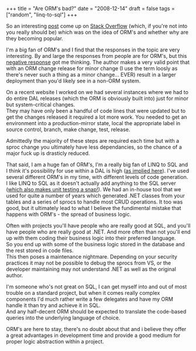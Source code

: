 +++
title = "Are ORM's bad?"
date = "2008-12-14"
draft = false
tags = ["random", "linq-to-sql"]
+++

<p>
So an interesting <a href="http://stackoverflow.com/questions/363222/is-everyone-here-jumping-on-the-orm-band-wagon" target="_blank">post</a>  come up on <a href="http://stackoverflow.com/" target="_blank">Stack Overflow</a> (which, if you're not into you really should be) which was on the idea of ORM's and whether why are they becoming popular.
</p>
<p>
I'm a big fan of ORM's and I find that the responses in the topic are very interesting. By and large the responses from people are for ORM's, but this <a href="http://stackoverflow.com/questions/363222/is-everyone-here-jumping-on-the-orm-band-wagon#363250" target="_blank">negative response</a>  got me thinking. The author makes a very valid point that with an ORM change release for<span> minor change</span> (I use the term loosly as there's never such a thing as a minor change... EVER) result in a larger deployment than you'd likely see in a non-ORM system.
</p>
<p>
On a recent website I worked on we had several instances where we had to do entire DAL releases (which the ORM is obviously built into) just for <span>minor</span> but system-critical changes.<br>
They may have only been a handful of code lines that were updated but to get the changes released it required a lot more work. You needed to get an environment into a production-mirror state, local the appropriate label in source control, branch, make change, test, release.
</p>
<p>
Admittedly the majority of these steps <span>are required</span> each time but with a sproc change you ultimately have less dependancies, so the chance of a major fuck up is drasticly reduced.
</p>
<p>
That said, I am a huge fan of ORM's, I'm a really big fan of LINQ to SQL and I think it's possibility for use within a DAL is high (<a href="/web/20081216110256/https://www.aaron-powell.com:80/blog/july-2008/is-linq-to-sql-a-dal.aspx" target="_blank">as implied here</a>). I've used several different ORM's in my time, with different levels of code generation. I like LINQ to SQL as it doesn't actually add anything to the SQL server (<a href="/posts/2008-06-10/unit-testing-linq-to-sql" target="_blank">which also makes unit testing a snap!</a>). We had an in-house tool that we used for quite a number of years which generated .NET classes from your tables and a series of sprocs to handle most CRUD operations. It too was good, but it ultimately lead to what I believe the fundimental mistake that happens with ORM's - the spread of business logic.
</p>
<p>
Often with projects you'll have people who are really good at SQL, and you'll have people who are really good at .NET. And more often than not you'll end up with them coding their business logic into their preferred language.<br>
So you end up with some of the business logic stored in the database and the rest stored in code files.<br>
This then poses a maintenance nightmare. Depending on your security practices it may not be possible to debug the sprocs from VS, or the developer maintaining may not understand .NET as well as the original author.
</p>
<p>
I'm someone who's not great on SQL, I can get myself into and out of most trouble on a standard project, but when it comes really complex components I'd much rather write a few delegates and have my ORM handle it than try and achieve it in SQL.<br>
And any half-decent ORM should be expected to translate the code-based queries into the underlying language of choice.
</p>
<p>
ORM's are here to stay, there's no doubt about that and i believe they offer a great advantages in development time and provide a good medium for proper logic abstraction within a project. 
</p>